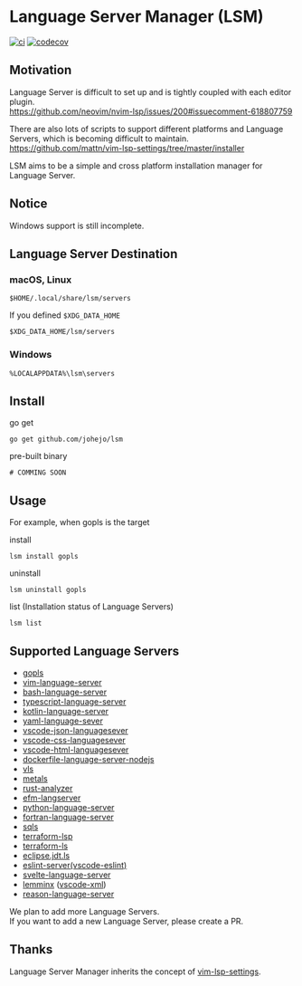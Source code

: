 # Language Server Manager (LSM)

[![ci](https://github.com/johejo/lsm/workflows/ci/badge.svg)](https://github.com/johejo/lsm/actions?query=workflow%3Aci)
[![codecov](https://codecov.io/gh/johejo/lsm/branch/master/graph/badge.svg)](https://codecov.io/gh/johejo/lsm)

## Motivation

Language Server is difficult to set up and is tightly coupled with each editor plugin.<br>
https://github.com/neovim/nvim-lsp/issues/200#issuecomment-618807759

There are also lots of scripts to support different platforms and Language Servers, which is becoming difficult to maintain.<br>
https://github.com/mattn/vim-lsp-settings/tree/master/installer

LSM aims to be a simple and cross platform installation manager for Language Server.

## Notice
Windows support is still incomplete.

## Language Server Destination

### macOS, Linux

```
$HOME/.local/share/lsm/servers
```

If you defined `$XDG_DATA_HOME`

```
$XDG_DATA_HOME/lsm/servers
```

### Windows

```
%LOCALAPPDATA%\lsm\servers
```

## Install

go get
```
go get github.com/johejo/lsm
```

pre-built binary
```
# COMMING SOON
```

## Usage

For example, when gopls is the target

install
```
lsm install gopls
```

uninstall
```
lsm uninstall gopls
```

list (Installation status of Language Servers)

```
lsm list
```

## Supported Language Servers

- [gopls](https://github.com/golang/tools/tree/master/gopls)
- [vim-language-server](https://github.com/iamcco/vim-language-server)
- [bash-language-server](https://github.com/bash-lsp/bash-language-server)
- [typescript-language-server](https://github.com/theia-ide/typescript-language-server)
- [kotlin-language-server](https://github.com/fwcd/kotlin-language-server)
- [yaml-language-sever](https://github.com/redhat-developer/yaml-language-server/)
- [vscode-json-languagesever](https://github.com/vscode-langservers/vscode-json-languageserver)
- [vscode-css-languagesever](https://github.com/vscode-langservers/vscode-css-languageserver)
- [vscode-html-languagesever](https://github.com/vscode-langservers/vscode-html-languageserver)
- [dockerfile-language-server-nodejs](https://github.com/rcjsuen/dockerfile-language-server-nodejs)
- [vls](https://github.com/vuejs/vetur/tree/master/server)
- [metals](https://scalameta.org/metals/)
- [rust-analyzer](https://rust-analyzer.github.io/)
- [efm-langserver](https://github.com/mattn/efm-langserver)
- [python-language-server](https://github.com/palantir/python-language-server)
- [fortran-language-server](https://github.com/hansec/fortran-language-server)
- [sqls](https://github.com/lighttiger2505/sqls)
- [terraform-lsp](https://github.com/juliosueiras/terraform-lsp)
- [terraform-ls](https://github.com/hashicorp/terraform-ls)
- [eclipse.jdt.ls](https://github.com/eclipse/eclipse.jdt.ls)
- [eslint-server(vscode-eslint)](https://github.com/microsoft/vscode-eslint)
- [svelte-language-server](https://github.com/sveltejs/language-tools/tree/master/packages/language-server)
- [lemminx](https://github.com/eclipse/lemminx) ([vscode-xml](https://github.com/redhat-developer/vscode-xml))
- [reason-language-server](https://github.com/jaredly/reason-language-server)

We plan to add more Language Servers.<br>
If you want to add a new Language Server, please create a PR.<br>

## Thanks

Language Server Manager inherits the concept of [vim-lsp-settings](https://github.com/mattn/vim-lsp-settings).
